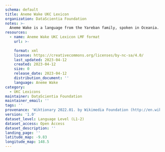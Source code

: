 ```yaml
---
schema: default
title: Aneme Wake UKC Lexicon
organization: DataScientia Foundation
notes: >-
  Aneme Wake is a language from the Yareban family, spoken in Oceania. The UKC Lexicon of Aneme Wake is represented as a lexico-semantic network. It consists of words, word senses, synsets, as well as sense-level and synset-level relationships.
resources:
  - name: Aneme Wake UKC Lexicon LMF format
    url: >-
      
    format: xml
    license: https://creativecommons.org/licenses/by-nc-sa/4.0/
    last_updated: 2023-04-12
    created: 2023-04-12
    size: 0
    release_date: 2023-04-12
    distribution_document: ''
    language: Aneme Wake
category:
  - UKC Lexicons
maintainer: DataScientia Foundation
maintainer_email: ''
tags: ''
provenance: 'Wiktionary 2022.01. by Wikimedia Foundation (http://en.wiktionary.org); CogNet 2.1 by Khuyagbaatar Batsuren, National University of Mongolia (http://cognet.ukc.disi.unitn.it); Princeton WordNet 2.1 by Princeton University (https://wordnet.princeton.edu)'
version: '1.0'
dataset_level: Language Level (L1-2)
dataset_access: Open Access
dataset_description: ''
landing_page: ''
latitude_map: -9.83
longitude_map: 148.5
---
```


